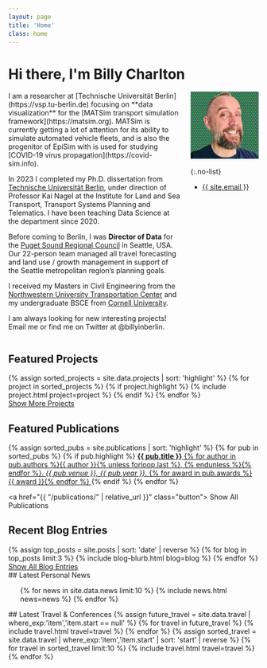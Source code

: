 ```yaml
---
layout: page
title: 'Home'
class: home
---
```


# Hi there, I'm Billy Charlton

<div class="columns" markdown="1">

<div class="intro" markdown="1">
I am a researcher at [Technische Universität Berlin](https://vsp.tu-berlin.de) focusing on **data visualization** for the [MATSim transport simulation framework](https://matsim.org). MATSim is currently getting a lot of attention for its ability to simulate automated vehicle fleets, and is also the progenitor of EpiSim with is used for studying [COVID-19 virus propagation](https://covid-sim.info).

In 2023 I completed my Ph.D. dissertation from [Technische Universität Berlin](https://vsp.berlin/), under direction of Professor Kai Nagel at the Institute for Land and Sea Transport, Transport Systems Planning and Telematics. I have been teaching Data Science at the department since 2020.

Before coming to Berlin, I was **Director of Data** for the [Puget Sound Regional Council](https://www.psrc.org) in Seattle, USA. Our 22-person team managed all travel forecasting and land use / growth management in support of the Seattle metropolitan region’s planning goals.

I received my Masters in Civil Engineering from the [Northwestern University Transportation Center](https://www.transportation.northwestern.edu/) and my undergraduate BSCE from [Cornell University](https://www.cee.cornell.edu/cee).

I am always looking for new interesting projects! Email me or find me on Twitter at @billyinberlin.

</div>

<div class="me" markdown="1">
  <picture>
    <source srcset='/images/headshot3.jpg' type='image/jpg' />
    <img
      src='/images/headshot3.jpg'
      alt='Billy Charlton'/>
  </picture>

{:.no-list}

- <a href="mailto:{{ site.email }}">{{ site.email }}</a>
</div>

</div>

<!-- During my first year at UW, I received support from the [Fulbright program](https://en.wikipedia.org/wiki/Fulbright_Program). In 2013, I received my B.S. from [Hasso Plattner Institute](https://hpi.de/). I am a scholar of the [German National Academic Foundation](http://www.studienstiftung.de/). I have worked with the [Open Knowledge Foundation](http://www.okfn.org), [Google Research](https://ai.google/research/), and [Microsoft Research](https://www.microsoft.com/en-us/research/group/vibe/). Details are in my [CV]({{ "/cv/" | relative_url }}).
-->

## Featured Projects

<div class="featured-projects">
  {% assign sorted_projects = site.data.projects | sort: 'highlight' %}
  {% for project in sorted_projects %}
    {% if project.highlight %}
      {% include project.html project=project %}
    {% endif %}
  {% endfor %}
</div>
<a href="{{ "/projects/" | relative_url }}" class="button">
  <i class="fas fa-chevron-circle-right"></i>
  Show More Projects
</a>

## Featured Publications

<div class="featured-publications">
  {% assign sorted_pubs = site.publications | sort: 'highlight' %}
  {% for pub in sorted_pubs %}
    {% if pub.highlight %}
      <a href="{{ pub.pdf }}" class="publication">
        <strong>{{ pub.title }}</strong>
        <span class="authors">{% for author in pub.authors %}{{ author }}{% unless forloop.last %}, {% endunless %}{% endfor %}</span>.
        <i>{{ pub.venue }}, {{ pub.year }}</i>.
        {% for award in pub.awards %}<br/><span class="award"><i class="fas fa-{% if award == "Best Paper Award" %}trophy{% else %}award{% endif %}" aria-hidden="true"></i> {{ award }}</span>{% endfor %}
      </a>
    {% endif %}
  {% endfor %}
</div>

<a href="{{ "/publications/" | relative_url }}" class="button">
<i class="fas fa-chevron-circle-right"></i>
Show All Publications
</a>

## Recent Blog Entries

<div class="featured-projects">
  {% assign top_posts = site.posts | sort: 'date' | reverse %}
  {% for blog in top_posts limit:3 %}
      {% include blog-blurb.html blog=blog %}
  {% endfor %}
</div>
<a href="{{ "/blog/" | relative_url }}" class="button">
<i class="fas fa-chevron-circle-right"></i>
Show All Blog Entries
</a>

<div class="news-travel" markdown="1">

<div class="news" markdown="1">
## Latest Personal News

<ul>
{% for news in site.data.news limit:10 %}
  {% include news.html news=news %}
{% endfor %}
</ul>

</div>

<div class="travel" markdown="1">
## Latest Travel & Conferences

<table>
<tbody>
{% assign future_travel = site.data.travel | where_exp:'item','item.start == null' %}
{% for travel in future_travel %}
  {% include travel.html travel=travel %}
{% endfor %}
{% assign sorted_travel = site.data.travel | where_exp:'item','item.start' | sort: 'start' | reverse %}
{% for travel in sorted_travel limit:10 %}
  {% include travel.html travel=travel %}
{% endfor %}
</tbody>
</table>

</div>

</div>
